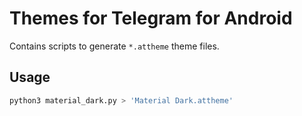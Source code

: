 # Themes for Telegram for Android

Contains scripts to generate `*.attheme` theme files.

## Usage

```sh
python3 material_dark.py > 'Material Dark.attheme'
```
